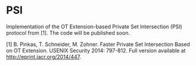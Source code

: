 # PSI
Implementation of the OT Extension-based Private Set Intersection (PSI) protocol from [1]. The code will be published soon. 

[1] B. Pinkas, T. Schneider, M. Zohner. Faster Private Set Intersection Based on OT Extension. USENIX Security 2014: 797-812. Full version available at http://eprint.iacr.org/2014/447. 
